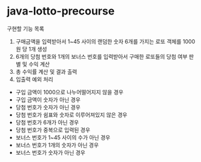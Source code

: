 # java-lotto-precourse
구현할 기능 목록
1. 구매금액을 입력받아서 1~45 사이의 랜덤한 숫자 6개를 가지는 로또 객체를 1000원 당 1개 생성
2. 6개의 당첨 번호와 1개의 보너스 번호를 입력받아서 구매한 로또들의 당첨 여부 판별 및 수익 계산
3. 총 수익률 계산 및 결과 출력
4. 입출력 예외 처리
- 구입 금액이 1000으로 나누어떨어지지 않을 경우
- 구입 금액이 숫자가 아닌 경우
- 당첨 번호가 숫자가 아닌 경우
- 당첨 번호가 쉼표와 숫자로 이루어져있지 않은 경우
- 당첨 번호가 6개가 아닌 경우
- 당첨 번호가 중복으로 입력된 경우
- 보너스 번호가 1~45 사이의 수가 아닌 경우
- 보너스 번호가 1개의 숫자가 아닌 경우
- 보너스 번호가 숫자가 아닌 경우
